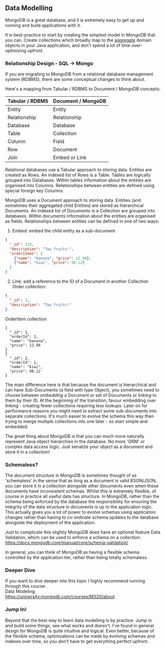 ## Data Modelling
MongoDB is a great database, and it is extremely easy to get up and running and build applications with it.

It is best-practice to start by creating the simplest model in MongoDB that you can. Create collections which broadly map to the [aggregate](https://martinfowler.com/bliki/DDD_Aggregate.html) domain objects in your Java application, and don't spend a lot of time over-optimizing upfront.

### Relationship Design - SQL -> Mongo
If you are migrating to MongoDB from a relational database management system (RDBMS), there are some conceptual changes to think about.

Here's a mapping from Tabular / RDBMS to Document / MongoDB concepts:

| Tabular / RDBMS | Document / MongoDB |
|-----------------|--------------------|
| Entity          | Entity             |
| Relationship    | Relationship       |
| Database        | Database           |
| Table           | Collection         |
| Column          | Field              |
| Row             | Document           |
| Join            | Embed or Link      |

Relational databases use a Tabular approach to storing data. Entities are created as Rows. An indexed list of Rows is a Table. Tables are logically grouped into Databases. Within tables information about the entities are organised into Columns. Relationships between entities are defined using special foreign key Columns. 

MongoDB uses a Document approach to storing data. Entities (and sometimes their aggregated child Entities) are stored as hierarchical Documents. An indexed list of Documents is a Collection are grouped into databases. Within documents information about the entities are organised as fields. Relationships between entities can be defined in one of two ways:
1. Embed: embed the child entity as a sub-document
```json
{
  "_id": 123,
  "description": "Two fruits!",
  "orderItems": [
    {"name": "banana", "price": 12.98},
    {"name": "kiwi", "price": 98.12}
  ]
}
```
2. Link: add a reference to the ID of a Document in another Collection
Order collection:
```json
{
  "_id": 1,
  "description": "Two fruits!"
}
```
OrderItem collection
```
{
  "_id": 1,
  "orderId": 1,
  "name": "banana", 
  "price": 12.98
}
{
  "_id": 2,
  "orderId": 1,
  "name": "kiwi", 
  "price": 98.12
}
```

The main difference here is that because the document is hierarchical and can have Sub-Documents (a field with type Object), you sometimes need to choose between _embedding_ a Document or set of Documents or _linking_ to them by their ID. At the beginning of the transition, favour embedding over linking - creating fewer collections requiring less lookups. Later on for performance reasons you might need to extract some sub-documents into separate collections. It's much easier to evolve the schema this way than trying to merge multiple collections into one later - so start simple and embedded. 

The great thing about MongoDB is that you can much more naturally represent Java object hierarchies in the database. No more 'ORM' or complex data access logic. Just serialize your object as a document and store it in a collection!

### Schemaless?
The document structure in MongoDB is sometimes thought of as 'schemaless' in the sense that as long as a document is valid BSON/JSON, you can store it in a collection alongside other documents even when these documents have inconsistent schemas. Whilst this is extremely flexible, of course in practice all useful data has structure. In MongoDB, rather than the schema being enforced by the database the responsibility for ensuring the integrity of the data structure in documents is up to the application logic. This actually gives you a lot of power to evolve schemas using application changes rather than having to co-ordinate schema updates to the database alongside the deployment of the application.

Just to complicate this slightly MongoDB does have an optional feature Data Validation, which can be used to enforce a schema on a collection:  
https://docs.mongodb.com/manual/core/schema-validation/

In general, you can think of MongoDB as having a flexible schema controlled by the application tier, rather than being totally schemaless.


### Deeper Dive
If you want to dive deeper into this topic I highly recommend running through this course:  
Data Modeling:  
https://university.mongodb.com/courses/M320/about    

### Jump In!
Beyond that the best way to learn data modelling is by practice. Jump in and build some things, see what works and doesn't. I've found in general design for MongoDB is quite intuitive and logical. Even better, because of the flexible schema, optimizations can be made by evolving schemas and indexes over time, so you don't have to get everything perfect upfront.
